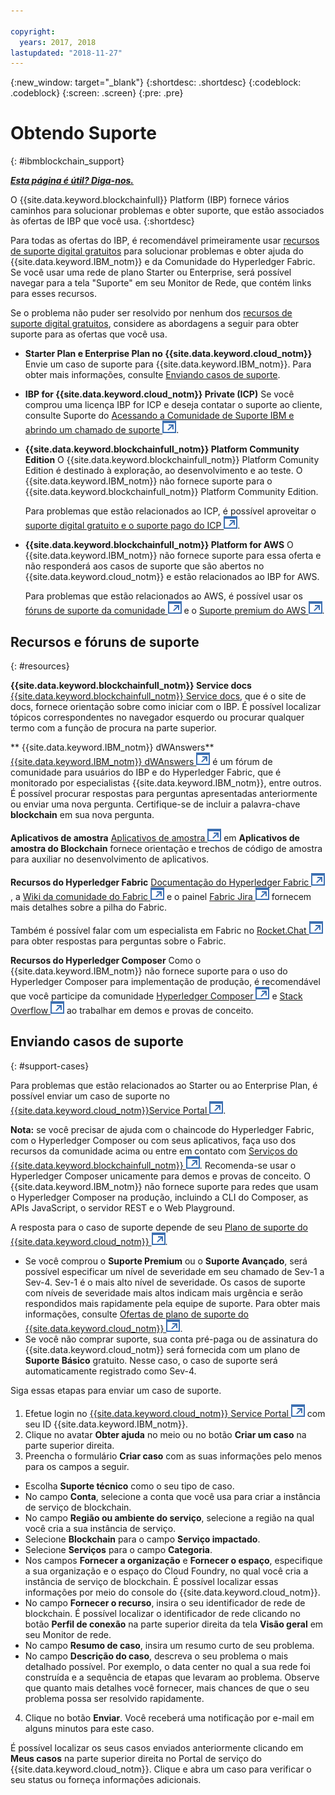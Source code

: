 ```yaml
---

copyright:
  years: 2017, 2018
lastupdated: "2018-11-27"
---
```


{:new_window: target="_blank"}
{:shortdesc: .shortdesc}
{:codeblock: .codeblock}
{:screen: .screen}
{:pre: .pre}

# Obtendo Suporte
{: #ibmblockchain_support}

***[Esta página é útil? Diga-nos.](https://www.surveygizmo.com/s3/4501493/IBM-Blockchain-Documentation)***

O {{site.data.keyword.blockchainfull}} Platform (IBP) fornece vários caminhos para solucionar problemas e obter suporte, que estão associados às ofertas de IBP que você usa.
{:shortdesc}

Para todas as ofertas do IBP, é recomendável primeiramente usar [recursos de suporte digital gratuitos](#resources) para solucionar problemas e obter ajuda do {{site.data.keyword.IBM_notm}} e da Comunidade do Hyperledger Fabric. Se você usar uma rede de plano Starter ou Enterprise, será possível navegar para a tela "Suporte" em seu Monitor de Rede, que contém links para esses recursos.

Se o problema não puder ser resolvido por nenhum dos [recursos de suporte digital gratuitos](#resources), considere as abordagens a seguir para obter suporte para as ofertas que você usa.
- **Starter Plan e Enterprise Plan no {{site.data.keyword.cloud_notm}}**
  Envie um caso de suporte para {{site.data.keyword.IBM_notm}}. Para obter mais informações, consulte [Enviando casos de suporte](#support-cases).
- **IBP for {{site.data.keyword.cloud_notm}} Private (ICP)**
  Se você comprou uma licença IBP for ICP e deseja contatar o suporte ao cliente, consulte Suporte do [Acessando a Comunidade de Suporte IBM e abrindo um chamado de suporte ![Ícone de link externo](images/external_link.svg "Ícone de link externo")](https://www.ibm.com/support/docview.wss?uid=ibm10740041 "{{site.data.keyword.blockchainfull_notm}} Platform for ICP").
- **{{site.data.keyword.blockchainfull_notm}} Platform Community Edition**
  O {{site.data.keyword.blockchainfull_notm}} Platform Comunity Edition é destinado à exploração, ao desenvolvimento e ao teste. O {{site.data.keyword.IBM_notm}} não fornece suporte para o {{site.data.keyword.blockchainfull_notm}} Platform Community Edition.

  Para problemas que estão relacionados ao ICP, é possível aproveitar o [suporte digital gratuito e o suporte pago do ICP ![Ícone de link externo](images/external_link.svg "Ícone de link externo")](https://www.ibm.com/developerworks/community/blogs/fe25b4ef-ea6a-4d86-a629-6f87ccf4649e/entry/Learn_more_about_IBM_Cloud_Private_Support?lang=en_us "Suporte do IBM Cloud Private").
- **{{site.data.keyword.blockchainfull_notm}} Platform for AWS**
  O {{site.data.keyword.IBM_notm}} não fornece suporte para essa oferta e não responderá aos casos de suporte que são abertos no {{site.data.keyword.cloud_notm}} e estão relacionados ao IBP for AWS.

  Para problemas que estão relacionados ao AWS, é possível usar os [fóruns de suporte da comunidade ![Ícone de link externo](images/external_link.svg "Ícone de link externo")](https://forums.aws.amazon.com/index.jspa "Fóruns de suporte da comunidade AWS") e o [Suporte premium do AWS ![Ícone de link externo](images/external_link.svg "Ícone de link externo")](https://aws.amazon.com/premiumsupport/ "Suporte premium do AWS").

## Recursos e fóruns de suporte
{: #resources}

**{{site.data.keyword.blockchainfull_notm}} Service docs**
[{{site.data.keyword.blockchainfull_notm}} Service docs](/docs/services/blockchain/index.html), que é o site de docs, fornece orientação sobre como iniciar com o IBP. É possível localizar tópicos correspondentes no navegador esquerdo ou procurar qualquer termo com a função de procura na parte superior.

** {{site.data.keyword.IBM_notm}} dWAnswers**
[{{site.data.keyword.IBM_notm}} dWAnswers ![Ícone de link externo](images/external_link.svg "Ícone de link externo")](https://developer.ibm.com/answers/smartspace/blockchain/ "Perguntas e respostas no espaço do Blockchain") é um fórum de comunidade para usuários do IBP e do Hyperledger Fabric, que é monitorado por especialistas {{site.data.keyword.IBM_notm}}, entre outros. É possível procurar respostas para perguntas apresentadas anteriormente ou enviar uma nova pergunta. Certifique-se de incluir a palavra-chave **blockchain** em sua nova pergunta.

**Aplicativos de amostra**
[Aplicativos de amostra ![Ícone de link externo](images/external_link.svg "Ícone de link externo")](https://github.com/ibm-blockchain "Aplicativos de amostra do IBM Blockchain") em **Aplicativos de amostra do Blockchain** fornece orientação e trechos de código de amostra para auxiliar no desenvolvimento de aplicativos.

**Recursos do Hyperledger Fabric**
[Documentação do Hyperledger Fabric ![Ícone de link externo](images/external_link.svg "Ícone de link externo")](https://hyperledger-fabric.readthedocs.io/en/latest/ "Hyperledger Fabric"), a [Wiki da comunidade do Fabric ![Ícone de link externo](images/external_link.svg "Ícone de link externo")](https://wiki.hyperledger.org/projects/fabric "Wiki da comunidade do Fabric") e o painel [Fabric Jira ![Ícone de link externo](images/external_link.svg "Ícone de link externo")](https://jira.hyperledger.org/secure/Dashboard.jspa?selectPageId=10104 "Painel Fabric Jira") fornecem mais detalhes sobre a pilha do Fabric.

Também é possível falar com um especialista em Fabric no [Rocket.Chat ![Ícone de link externo](images/external_link.svg "Ícone de link externo")](https://chat.hyperledger.org/channel/fabric "Canal Rocket.Chat do Fabric") para obter respostas para perguntas sobre o Fabric.

**Recursos do Hyperledger Composer**
Como o {{site.data.keyword.IBM_notm}} não fornece suporte para o uso do Hyperledger Composer para implementação de produção, é recomendável que você participe da comunidade [Hyperledger Composer ![Ícone de link externo](images/external_link.svg "Ícone de link externo")](https://chat.hyperledger.org/channel/composer "Comunidade do Hyperledger Composer") e [Stack Overflow ![Ícone de link externo](images/external_link.svg "Ícone de link externo")](https://stackoverflow.com/questions/tagged/hyperledger-composer  "Perguntas do Stack Overflow identificadas como [hyperleder-composer] ") ao trabalhar em demos e provas de conceito.

## Enviando casos de suporte
{: #support-cases}

Para problemas que estão relacionados ao Starter ou ao Enterprise Plan, é possível enviar um caso de suporte no [{{site.data.keyword.cloud_notm}}Service Portal ![Ícone de link externo](images/external_link.svg "Ícone de link externo")](https://ibm.biz/ibmcloudsupport "IBM Cloud Service Portal").

**Nota:** se você precisar de ajuda com o chaincode do Hyperledger Fabric, com o Hyperledger Composer ou com seus aplicativos, faça uso dos recursos da comunidade acima ou entre em contato com [Serviços do {{site.data.keyword.blockchainfull_notm}} ![Ícone de link externo](images/external_link.svg "Ícone de link externo")](https://www.ibm.com/blockchain/services "Transforme sua estratégia de blockchain em resultados de negócios com Serviços do {{site.data.keyword.blockchainfull_notm}}"). Recomenda-se usar o Hyperledger Composer unicamente para demos e provas de conceito. O {{site.data.keyword.IBM_notm}} não fornece suporte para redes que usam o Hyperledger Composer na produção, incluindo a CLI do Composer, as APIs JavaScript, o servidor REST e o Web Playground.

A resposta para o caso de suporte depende de seu [Plano de suporte do {{site.data.keyword.cloud_notm}} ![Ícone de link externo](images/external_link.svg "Ícone de link externo")](https://console.bluemix.net/docs/get-support/index.html#support-plans "Planos de suporte").

- Se você comprou o **Suporte Premium** ou o **Suporte Avançado**, será possível especificar um nível de severidade em seu chamado de Sev-1 a Sev-4. Sev-1 é o mais alto nível de severidade. Os casos de suporte com níveis de severidade mais altos indicam mais urgência e serão respondidos mais rapidamente pela equipe de suporte. Para obter mais informações, consulte [Ofertas de plano de suporte do {{site.data.keyword.cloud_notm}} ![Ícone de link externo](images/external_link.svg "Ícone de link externo")](https://console.bluemix.net/docs/get-support/index.html#support-plans "Planos de suporte").  
- Se você não comprar suporte, sua conta pré-paga ou de assinatura do {{site.data.keyword.cloud_notm}} será fornecida com um plano de **Suporte Básico** gratuito. Nesse caso, o caso de suporte será automaticamente registrado como Sev-4.

Siga essas etapas para enviar um caso de suporte.

1. Efetue login no [{{site.data.keyword.cloud_notm}} Service Portal ![Ícone de link externo](images/external_link.svg "Ícone de link externo")](https://ibm.biz/ibmcloudsupport "IBM Cloud Service Portal") com seu ID {{site.data.keyword.IBM_notm}}.
2. Clique no avatar **Obter ajuda** no meio ou no botão **Criar um caso** na parte superior direita.
3. Preencha o formulário **Criar caso** com as suas informações pelo menos para os campos a seguir.
  - Escolha **Suporte técnico** como o seu tipo de caso.
  - No campo **Conta**, selecione a conta que você usa para criar a instância de serviço de blockchain.
  - No campo **Região ou ambiente do serviço**, selecione a região na qual você cria a sua instância de serviço.
  - Selecione **Blockchain** para o campo **Serviço impactado**.
  - Selecione **Serviços** para o campo **Categoria**.
  - Nos campos **Fornecer a organização** e **Fornecer o espaço**, especifique a sua organização e o espaço do Cloud Foundry, no qual você cria a instância de serviço de blockchain. É possível localizar essas informações por meio do console do {{site.data.keyword.cloud_notm}}.
  - No campo **Fornecer o recurso**, insira o seu identificador de rede de blockchain. É possível localizar o identificador de rede clicando no botão **Perfil de conexão** na parte superior direita da tela **Visão geral** em seu Monitor de rede.
  - No campo **Resumo de caso**, insira um resumo curto de seu problema.
  - No campo **Descrição do caso**, descreva o seu problema o mais detalhado possível.  Por exemplo, o data center no qual a sua rede foi construída e a sequência de etapas que levaram ao problema.  Observe que quanto mais detalhes você fornecer, mais chances de que o seu problema possa ser resolvido rapidamente.
4. Clique no botão **Enviar**.  Você receberá uma notificação por e-mail em alguns minutos para este caso.

É possível localizar os seus casos enviados anteriormente clicando em **Meus casos** na parte superior direita no Portal de serviço do {{site.data.keyword.cloud_notm}}. Clique e abra um caso para verificar o seu status ou forneça informações adicionais.
